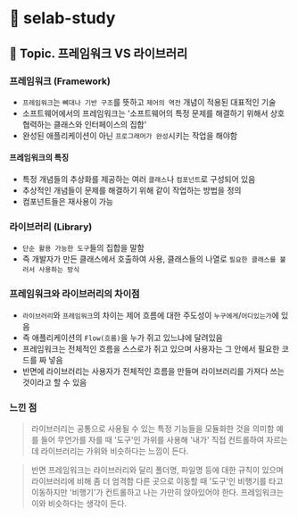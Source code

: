 # :book: selab-study
## :pushpin: Topic. 프레임워크 VS 라이브러리


### 프레임워크 (Framework)
- `프레임워크`는 `뼈대나 기반 구조`를 뜻하고 `제어의 역전` 개념이 적용된 대표적인 기술
- 소프트웨어에서의 프레임워크는 '소프트웨어의 특정 문제를 해결하기 위해서 상호 협력하는 클래스와 인터페이스의 집합'
- 완성된 애플리케이션이 아닌 `프로그래머가 완성`시키는 작업을 해야함

#### 프레임워크의 특징
- 특정 개념들의 추상화를 제공하는 여러 `클래스`나 `컴포넌트`로 구성되어 있음
- 추상적인 개념들이 문제를 해결하기 위해 같이 작업하는 방법을 정의
- 컴포넌트들은 재사용이 가능


### 라이브러리 (Library)
- `단순 활용 가능한 도구`들의 집합을 말함
- 즉 개발자가 만든 클래스에서 호출하여 사용, 클래스들의 나열로 `필요한 클래스를 불러서 사용하는 방식`


### 프레임워크와 라이브러리의 차이점
- `라이브러리`와 `프레임워크`의 차이는 제어 흐름에 대한 주도성이 `누구에게`/`어디있는가`에 있음
- 즉 애플리케이션의 `Flow(흐름)`을 누가 쥐고 있느냐에 달려있음
- 프레임워크는 전체적인 흐름을 스스로가 쥐고 있으며 사용자는 그 안에서 필요한 코드를 짜 넣음
- 반면에 라이브러리는 사용자가 전체적인 흐름을 만들며 라이브러리를 가져다 쓰는 것이라고 할 수 있음


### 느낀 점
> 라이브러리는 공통으로 사용될 수 있는 특정 기능들을 모듈화한 것을 의미함
> 예를 들어 무언가를 자를 때 '도구'인 가위를 사용해 '내가' 직접 컨트롤하여 자르는데 라이브러리는 가위와 비슷하다는 느낌이 든다.

> 반면 프레임워크는 라이브러리와 달리 폴더명, 파일명 등에 대한 규칙이 있으며 
> 라이브러리에 비해 좀 더 엄격함
> 다른 곳으로 이동할 때 '도구'인 비행기를 타고 이동하지만 '비행기'가 컨트롤하고 
> 나는 가만히 앉아있어야 한다. 프레임워크는 이와 비슷하다는 생각이 든다.